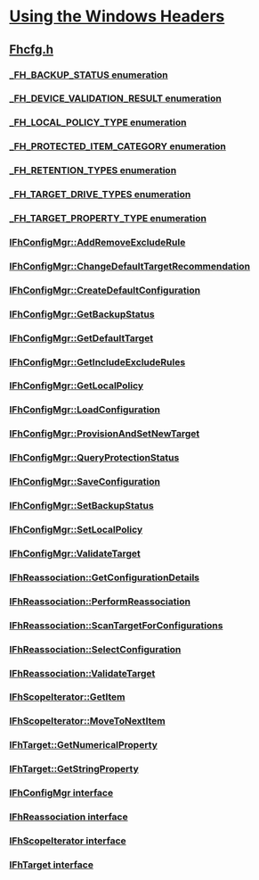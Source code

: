 # [Using the Windows Headers](../_winprog/index.md)
## [Fhcfg.h](index.md)
### [_FH_BACKUP_STATUS enumeration](../fhcfg/ne-fhcfg-_fh_backup_status.md)
### [_FH_DEVICE_VALIDATION_RESULT enumeration](../fhcfg/ne-fhcfg-_fh_device_validation_result.md)
### [_FH_LOCAL_POLICY_TYPE enumeration](../fhcfg/ne-fhcfg-_fh_local_policy_type.md)
### [_FH_PROTECTED_ITEM_CATEGORY enumeration](../fhcfg/ne-fhcfg-_fh_protected_item_category.md)
### [_FH_RETENTION_TYPES enumeration](../fhcfg/ne-fhcfg-_fh_retention_types.md)
### [_FH_TARGET_DRIVE_TYPES enumeration](../fhcfg/ne-fhcfg-_fh_target_drive_types.md)
### [_FH_TARGET_PROPERTY_TYPE enumeration](../fhcfg/ne-fhcfg-_fh_target_property_type.md)
### [IFhConfigMgr::AddRemoveExcludeRule](../fhcfg/nf-fhcfg-ifhconfigmgr-addremoveexcluderule.md)
### [IFhConfigMgr::ChangeDefaultTargetRecommendation](../fhcfg/nf-fhcfg-ifhconfigmgr-changedefaulttargetrecommendation.md)
### [IFhConfigMgr::CreateDefaultConfiguration](../fhcfg/nf-fhcfg-ifhconfigmgr-createdefaultconfiguration.md)
### [IFhConfigMgr::GetBackupStatus](../fhcfg/nf-fhcfg-ifhconfigmgr-getbackupstatus.md)
### [IFhConfigMgr::GetDefaultTarget](../fhcfg/nf-fhcfg-ifhconfigmgr-getdefaulttarget.md)
### [IFhConfigMgr::GetIncludeExcludeRules](../fhcfg/nf-fhcfg-ifhconfigmgr-getincludeexcluderules.md)
### [IFhConfigMgr::GetLocalPolicy](../fhcfg/nf-fhcfg-ifhconfigmgr-getlocalpolicy.md)
### [IFhConfigMgr::LoadConfiguration](../fhcfg/nf-fhcfg-ifhconfigmgr-loadconfiguration.md)
### [IFhConfigMgr::ProvisionAndSetNewTarget](../fhcfg/nf-fhcfg-ifhconfigmgr-provisionandsetnewtarget.md)
### [IFhConfigMgr::QueryProtectionStatus](../fhcfg/nf-fhcfg-ifhconfigmgr-queryprotectionstatus.md)
### [IFhConfigMgr::SaveConfiguration](../fhcfg/nf-fhcfg-ifhconfigmgr-saveconfiguration.md)
### [IFhConfigMgr::SetBackupStatus](../fhcfg/nf-fhcfg-ifhconfigmgr-setbackupstatus.md)
### [IFhConfigMgr::SetLocalPolicy](../fhcfg/nf-fhcfg-ifhconfigmgr-setlocalpolicy.md)
### [IFhConfigMgr::ValidateTarget](../fhcfg/nf-fhcfg-ifhconfigmgr-validatetarget.md)
### [IFhReassociation::GetConfigurationDetails](../fhcfg/nf-fhcfg-ifhreassociation-getconfigurationdetails.md)
### [IFhReassociation::PerformReassociation](../fhcfg/nf-fhcfg-ifhreassociation-performreassociation.md)
### [IFhReassociation::ScanTargetForConfigurations](../fhcfg/nf-fhcfg-ifhreassociation-scantargetforconfigurations.md)
### [IFhReassociation::SelectConfiguration](../fhcfg/nf-fhcfg-ifhreassociation-selectconfiguration.md)
### [IFhReassociation::ValidateTarget](../fhcfg/nf-fhcfg-ifhreassociation-validatetarget.md)
### [IFhScopeIterator::GetItem](../fhcfg/nf-fhcfg-ifhscopeiterator-getitem.md)
### [IFhScopeIterator::MoveToNextItem](../fhcfg/nf-fhcfg-ifhscopeiterator-movetonextitem.md)
### [IFhTarget::GetNumericalProperty](../fhcfg/nf-fhcfg-ifhtarget-getnumericalproperty.md)
### [IFhTarget::GetStringProperty](../fhcfg/nf-fhcfg-ifhtarget-getstringproperty.md)
### [IFhConfigMgr interface](../fhcfg/nn-fhcfg-ifhconfigmgr.md)
### [IFhReassociation interface](../fhcfg/nn-fhcfg-ifhreassociation.md)
### [IFhScopeIterator interface](../fhcfg/nn-fhcfg-ifhscopeiterator.md)
### [IFhTarget interface](../fhcfg/nn-fhcfg-ifhtarget.md)

